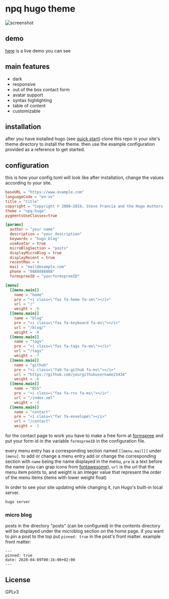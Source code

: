 # npq hugo theme

![screenshot](https://raw.githubusercontent.com/saadnpq/npq-hugo/master/images/screenshot.png "screenshot")

## demo
[here](https://themes.gohugo.io/theme/npq-hugo/) is a live demo you can see

## main features
- dark
- responsive
- out of the box contact form
- avatar support
- syntax highlighting
- table of content
- customizable

## installation
after you have installed hugo (see [quick start](https://gohugo.io/getting-started/quick-start/)) clone this repo in your site's theme directory to install the theme. then use the example configuration provided as a reference to get started.

## configuration 
this is how your config.toml will look like after installation, change the values according to your site. 

```toml
baseURL = "https://www.example.com"
languageCode = "en-us"
title = "title"
copyright = "Copyright © 2008–2019, Steve Francia and the Hugo Authors; all rights reserved."
theme = "npq-hugo"
pygmentsUseClasses=true

[params]
  author = "your name"
  description = "your description"
  keywords = "hugo blog"
  useAvatar = true
  microBlogSection = "posts"
  displayMicroBlog = true
  displayRecent = true
  recentMax = 4
  mail = "mail@example.com"
  phone = "8888888888"
  formspreeID = "yourformspreeID"

[menu]
  [[menu.main]]
    name = "home"
    pre = "<i class=\"fas fa-home fa-sm\"></i>"
    url = "/"
    weight = -9 
  [[menu.main]]
    name = "blog"
    pre = "<i class=\"fas fa-keyboard fa-ms\"></i>"
    url = "/blog/"
    weight = -8
  [[menu.main]]
    name = "tags"
    pre = "<i class=\"fas fa-tags fa-ms\"></i>"
    url = "/tags"
    weight = -7 
  [[menu.main]]
    name = "github"
    pre = "<i class=\"fab fa-github fa-ms\"></i>"
    url = "https://github.com/yourgithubusername23434"
    weight = -6 
  [[menu.main]]
    name = "RSS"
    pre = "<i class=\"fas fa-rss fa-ms\"></i>"
    url = "/index.xml"
    weight = -4 
  [[menu.main]]
    name = "contact"
    pre = "<i class=\"far fa-envelope\"></i>"
    url = "/contact"
    weight = -1 

```
for the contact page to work you have to make a free form at [formspree](https://formspree.io/) and put your form id in the variable `formspreeID` in the configuration file.

every menu entry has a corresponding section named `[[menu.mail]]` under `[menu]`. to add or change a menu entry add or change the corresponding section with `name` being the name displayed in the menu, `pre` is a text before the name (you can grap icons from [fontawesome](https://fontawesome.com/)), `url` is the url that the menu item points to, and weight is an integer value that represent the order of the menu items (items with lower weight float)

In order to see your site updating while changing it, run Hugo's built-in local server.

```sh
hugo server
```

### micro blog
posts in the directory "posts" (can be configured) in the contents directory will be displayed under the microblog section on the home page. if you want to pin a post to the top put `pinned: true` in the post's front matter.
example front matter: 
```
---
pinned: true
date: 2020-04-09T00:16:00+02:00
---
```

## License
GPLv3
